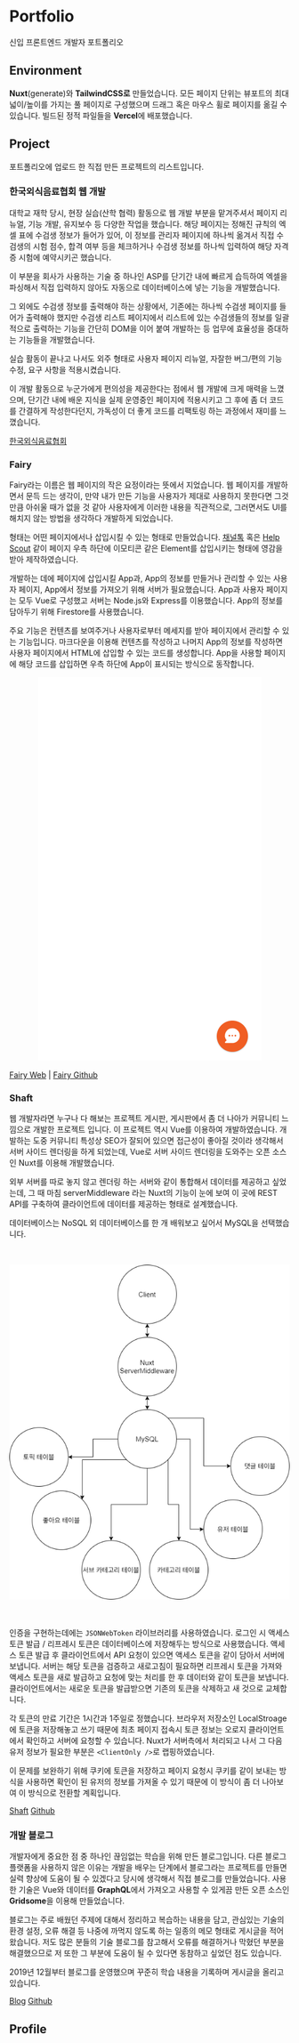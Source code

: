 # Portfolio

신입 프론트엔드 개발자 포트폴리오

## Environment

**Nuxt**(generate)와 **TailwindCSS로** 만들었습니다. 모든 페이지 단위는 뷰포트의 최대 넓이/높이를 가지는 풀 페이지로 구성했으며 드래그 혹은 마우스 휠로 페이지를 옮길 수 있습니다. 빌드된 정적 파일들을 **Vercel**에 배포했습니다.

## Project

포트폴리오에 업로드 한 직접 만든 프로젝트의 리스트입니다.

### 한국외식음료협회 웹 개발

대학교 재학 당시, 현장 실습(산학 협력) 활동으로 웹 개발 부분을 맡겨주셔서 페이지 리뉴얼, 기능 개발, 유지보수 등 다양한 작업을 했습니다. 해당 페이지는 정해진 규칙의 엑셀 표에 수검생 정보가 들어가 있어, 이 정보를 관리자 페이지에 하나씩 옮겨서 직접 수검생의 시험 점수, 합격 여부 등을 체크하거나 수검생 정보를 하나씩 입력하여 해당 자격증 시험에 예약시키곤 했습니다.

이 부분을 회사가 사용하는 기술 중 하나인 ASP를 단기간 내에 빠르게 습득하여 엑셀을 파싱해서 직접 입력하지 않아도 자동으로 데이터베이스에 넣는 기능을 개발했습니다.

그 외에도 수검생 정보를 출력해야 하는 상황에서, 기존에는 하나씩 수검생 페이지를 들어가 출력해야 했지만 수검생 리스트 페이지에서 리스트에 있는 수검생들의 정보를 일괄적으로 출력하는 기능을 간단히 DOM을 이어 붙여 개발하는 등 업무에 효율성을 증대하는 기능들을 개발했습니다.

실습 활동이 끝나고 나서도 외주 형태로 사용자 페이지 리뉴얼, 자잘한 버그/편의 기능 수정, 요구 사항을 적용시켰습니다.

이 개발 활동으로 누군가에게 편의성을 제공한다는 점에서 웹 개발에 크게 매력을 느꼈으며, 단기간 내에 배운 지식을 실제 운영중인 페이지에 적용시키고 그 후에 좀 더 코드를 간결하게 작성한다던지, 가독성이 더 좋게 코드를 리팩토링 하는 과정에서 재미를 느꼈습니다.

[한국외식음료협회](http://kfba.or.kr)

### Fairy

Fairy라는 이름은 웹 페이지의 작은 요정이라는 뜻에서 지었습니다. 웹 페이지를 개발하면서 문득 드는 생각이, 만약 내가 만든 기능을 사용자가 제대로 사용하지 못한다면 그것만큼 아쉬울 때가 없을 것 같아 사용자에게 이러한 내용을 직관적으로, 그러면서도 UI를 해치지 않는 방법을 생각하다 개발하게 되었습니다.

형태는 어떤 페이지에서나 삽입시킬 수 있는 형태로 만들었습니다. [채널톡](https://channel.io/ko) 혹은 [Help Scout](https://www.helpscout.com/) 같이 페이지 우측 하단에 이모티콘 같은 Element를 삽입시키는 형태에 영감을 받아 제작하였습니다.

개발하는 데에 페이지에 삽입시킬 App과, App의 정보를 만들거나 관리할 수 있는 사용자 페이지, App에서 정보를 가져오기 위해 서버가 필요했습니다. App과 사용자 페이지는 모두 Vue로 구성했고 서버는 Node.js와 Express를 이용했습니다. App의 정보를 담아두기 위해 Firestore를 사용했습니다.

주요 기능은 컨텐츠를 보여주거나 사용자로부터 메세지를 받아 페이지에서 관리할 수 있는 기능입니다. 마크다운을 이용해 컨텐츠를 작성하고 나머지 App의 정보를 작성하면 사용자 페이지에서 HTML에 삽입할 수 있는 코드를 생성합니다. App을 사용할 페이지에 해당 코드를 삽입하면 우측 하단에 App이 표시되는 방식으로 동작합니다.

<p align="center">
  <img src="/docs/ex.gif" alt="example-fairy" />
</p>

[Fairy Web](https://fairy-web-service.web.app/) | [Fairy Github](https://github.com/n2ptune/fairy)

### Shaft

웹 개발자라면 누구나 다 해보는 프로젝트 게시판, 게시판에서 좀 더 나아가 커뮤니티 느낌으로 개발한 프로젝트 입니다. 이 프로젝트 역시 Vue를 이용하여 개발하였습니다. 개발하는 도중 커뮤니티 특성상 SEO가 잘되어 있으면 접근성이 좋아질 것이라 생각해서 서버 사이드 렌더링을 하게 되었는데, Vue로 서버 사이드 렌더링을 도와주는 오픈 소스인 Nuxt를 이용해 개발했습니다.

외부 서버를 따로 놓지 않고 렌더링 하는 서버와 같이 통합해서 데이터를 제공하고 싶었는데, 그 때 마침 serverMiddleware 라는 Nuxt의 기능이 눈에 보여 이 곳에 REST API를 구축하여 클라이언트에 데이터를 제공하는 형태로 설계했습니다.

데이터베이스는 NoSQL 외 데이터베이스를 한 개 배워보고 싶어서 MySQL을 선택했습니다.

<p align="center">
  <img src="/docs/shaft-draw.png" alt="shaft-draw" style="margin: 2rem 0;" />
</p>

인증을 구현하는데에는 `JSONWebToken` 라이브러리를 사용하였습니다. 로그인 시 액세스 토큰 발급 / 리프레시 토큰은 데이터베이스에 저장해두는 방식으로 사용했습니다. 액세스 토큰 발급 후 클라이언트에서 API 요청이 있으면 액세스 토큰을 같이 담아서 서버에 보냅니다. 서버는 해당 토큰을 검증하고 새로고침이 필요하면 리프레시 토큰을 가져와 액세스 토큰을 새로 발급하고 요청에 맞는 처리를 한 후 데이터와 같이 토큰을 보냅니다. 클라이언트에서는 새로운 토큰을 발급받으면 기존의 토큰을 삭제하고 새 것으로 교체합니다.

각 토큰의 만료 기간은 1시간과 1주일로 정했습니다. 브라우저 저장소인 LocalStroage에 토큰을 저장해놓고 쓰기 때문에 최초 페이지 접속시 토큰 정보는 오로지 클라이언트에서 확인하고 서버에 요청할 수 있습니다. Nuxt가 서버측에서 처리되고 나서 그 다음 유저 정보가 필요한 부분은 `<ClientOnly />`로 랩핑하였습니다.

이 문제를 보완하기 위해 쿠키에 토큰을 저장하고 페이지 요청시 쿠키를 같이 보내는 방식을 사용하면 확인이 된 유저의 정보를 가져올 수 있기 때문에 이 방식이 좀 더 나아보여 이 방식으로 전환할 계획입니다.

[Shaft](https://shaft.imkh.dev) [Github](https://github.com/n2ptune/shaft)

### 개발 블로그

개발자에게 중요한 점 중 하나인 끊임없는 학습을 위해 만든 블로그입니다. 다른 블로그 플랫폼을 사용하지 않은 이유는 개발을 배우는 단계에서 블로그라는 프로젝트를 만들면 실력 향상에 도움이 될 수 있겠다고 당시에 생각해서 직접 블로그를 만들었습니다. 사용한 기술은 Vue와 데이터를 **GraphQL**에서 가져오고 사용할 수 있게끔 만든 오픈 소스인 **Gridsome**을 이용해 만들었습니다.

블로그는 주로 배웠던 주제에 대해서 정리하고 복습하는 내용을 담고, 관심있는 기술의 환경 설정, 오류 해결 등 나중에 까먹지 않도록 하는 일종의 메모 형태로 게시글을 적어왔습니다. 저도 많은 분들의 기술 블로그를 참고해서 오류를 해결하거나 막혔던 부분을 해결했으므로 저 또한 그 부분에 도움이 될 수 있다면 동참하고 싶었던 점도 있습니다.

2019년 12월부터 블로그를 운영했으며 꾸준히 학습 내용을 기록하며 게시글을 올리고 있습니다.

[Blog](https://imkh.dev) [Github](https://github.com/n2ptune/imkh.dev)

## Profile
